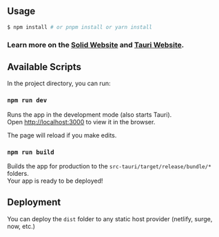 ## Usage

```bash
$ npm install # or pnpm install or yarn install
```

### Learn more on the [Solid Website](https://solidjs.com) and [Tauri Website](https://tauri.studio/).

## Available Scripts

In the project directory, you can run:

### `npm run dev`

Runs the app in the development mode (also starts Tauri).<br>
Open [http://localhost:3000](http://localhost:3000) to view it in the browser.

The page will reload if you make edits.<br>

### `npm run build`

Builds the app for production to the `src-tauri/target/release/bundle/*` folders.<br>
Your app is ready to be deployed!

## Deployment

You can deploy the `dist` folder to any static host provider (netlify, surge, now, etc.)

